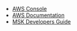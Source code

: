 * [AWS Console](https://console.aws.amazon.com)
* [AWS Documentation](https://docs.aws.amazon.com/msk/latest/developerguide/getting-started.html)
* [MSK Developers Guide](https://docs.aws.amazon.com/msk/latest/developerguide/MSKDevGuide.pdf)
